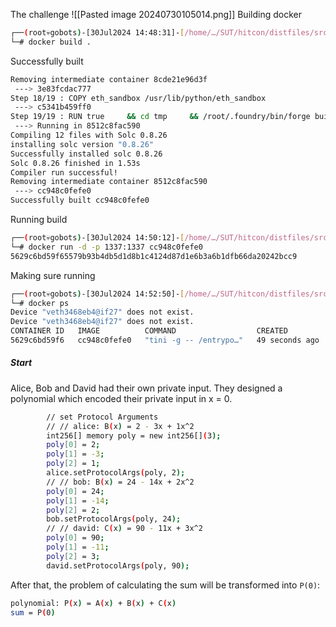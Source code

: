 The challenge
![[Pasted image 20240730105014.png]]
Building docker
```bash
┌──(root💀gobots)-[30Jul2024 14:48:31]-[/home/…/SUT/hitcon/distfiles/src]                                                                                
└─# docker build .
```
Successfully built
```bash
Removing intermediate container 8cde21e96d3f
 ---> 3e83fcdac777
Step 18/19 : COPY eth_sandbox /usr/lib/python/eth_sandbox
 ---> c5341b459ff0
Step 19/19 : RUN true     && cd tmp     && /root/.foundry/bin/forge build --out /home/ctf/compiled     && rm -rf /tmp/contracts     && true
 ---> Running in 8512c8fac590
Compiling 12 files with Solc 0.8.26
installing solc version "0.8.26"
Successfully installed solc 0.8.26
Solc 0.8.26 finished in 1.53s
Compiler run successful!
Removing intermediate container 8512c8fac590
 ---> cc948c0fefe0
Successfully built cc948c0fefe0
```
Running build
```bash
┌──(root💀gobots)-[30Jul2024 14:50:12]-[/home/…/SUT/hitcon/distfiles/src]
└─# docker run -d -p 1337:1337 cc948c0fefe0
5629c6bd59f65579b93b4db5d1d8b1c4124d87d1e6b3a6b1dfb66da20242bcc9
```
Making sure running
```bash
┌──(root💀gobots)-[30Jul2024 14:52:50]-[/home/…/SUT/hitcon/distfiles/src]
└─# docker ps                              
Device "veth3468eb4@if27" does not exist.
Device "veth3468eb4@if27" does not exist.
CONTAINER ID   IMAGE          COMMAND                  CREATED          STATUS          PORTS                                       NAMES
5629c6bd59f6   cc948c0fefe0   "tini -g -- /entrypo…"   49 seconds ago   Up 48 seconds   0.0.0.0:1337->1337/tcp, :::1337->1337/tcp   sharp_buck
```
##### Start
Alice, Bob and David had their own private input. They designed a polynomial which encoded their private input in x = 0.
```bash
        // set Protocol Arguments
        // // alice: B(x) = 2 - 3x + 1x^2
        int256[] memory poly = new int256[](3);
        poly[0] = 2;
        poly[1] = -3;
        poly[2] = 1;
        alice.setProtocolArgs(poly, 2);
        // // bob: B(x) = 24 - 14x + 2x^2
        poly[0] = 24;
        poly[1] = -14;
        poly[2] = 2;
        bob.setProtocolArgs(poly, 24);
        // // david: C(x) = 90 - 11x + 3x^2
        poly[0] = 90;
        poly[1] = -11;
        poly[2] = 3;
        david.setProtocolArgs(poly, 90);
```
After that, the problem of calculating the sum will be transformed into `P(0)`:
```bash
polynomial: P(x) = A(x) + B(x) + C(x)
sum = P(0)
```